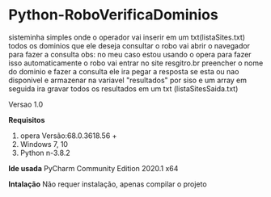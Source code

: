 # Python-RoboVerificaDominios
 sisteminha simples onde o operador vai inserir em um txt(listaSites.txt) todos os dominios que ele deseja consultar
 o robo vai abrir o navegador para fazer a consulta obs: no meu caso estou usando o opera para fazer isso
automaticamente o robo vai entrar no site resgitro.br preencher o nome do dominio e fazer a consulta
ele ira pegar a resposta se esta ou nao disponivel e armazenar na variavel "resultados" por siso e um array
em seguida ira gravar todos os resultados em um txt (listaSitesSaida.txt)
 
 
Versao 1.0

<b>Requisitos</b>
<ol>
 <li>opera Versão:68.0.3618.56 +</li>
 <li>Windows 7, 10</li>
 <li>Python n-3.8.2</li>
</ol>

<b>Ide usada</b>
PyCharm Community Edition 2020.1 x64

<b>Intalação</b>
Não requer instalação, apenas compilar o projeto 
